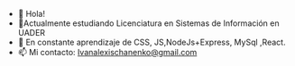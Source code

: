 - 👋 Hola!
- 📝Actualmente estudiando Licenciatura en Sistemas de Información en UADER
- 📕 En constante aprendizaje de  CSS, JS,NodeJs+Express, MySql ,React.
- 📫 Mi contacto: Ivanalexischanenko@gmail.com

<!---
ivanalexisc/ivanalexisc is a ✨ special ✨ repository because its `README.md` (this file) appears on your GitHub profile.
You can click the Preview link to take a look at your changes.
--->
